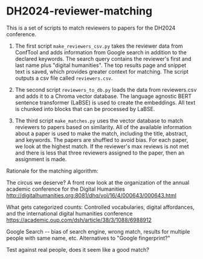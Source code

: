 # DH2024-reviewer-matching


This is a set of scripts to match reviewers to papers for the DH2024 conference. 

1. The first script `make_reviewers_csv.py` takes the reviewer data from ConfTool and adds information from Google search in addition to the declared keywords. The search query contains the reviewer's first and last name plus "digital humanities". The top results page and snippet text is saved, which provides greater context for matching. The script outputs a csv file called `reviewers.csv`.

2. The second script `reviewers_to_db.py` loads the data from reviewers.csv and adds it to a Chroma vector database.  The language agnostic BERT sentence transformer (LaBSE) is used to create the embeddings. All text is chunked into blocks that can be processed by LaBSE.

3. The third script `make_matches.py` uses the vector database to match reviewers to papers based on similarity. All of the available information about a paper is used to make the match, including the title, abstract, and keywords. The papers are shuffled to avoid bias. For each paper, we look at the highest match. If the reviewer's max reviews is not met and there is less that three reviewers assigned to the paper, then an assignment is made. 

Rationale for the matching algorithm:


The circus we deserve? A front row look at the organization of the annual academic conference for the Digital Humanities 
http://digitalhumanities.org:8081/dhq/vol/16/4/000643/000643.html

What gets categorized counts: Controlled vocabularies, digital affordances, and the international digital humanities conference https://academic.oup.com/dsh/article/38/3/1088/6988912

Google Search -- bias of search engine, wrong match, results for multiple people with same name, etc.
Alternatives to "Google fingerprint?"

Test against real people, does it seem like a good match?